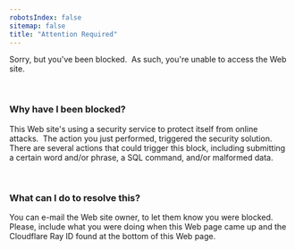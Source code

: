 ```yaml
---
robotsIndex: false
sitemap: false
title: "Attention Required"
---
```


<p>
  Sorry, but you've been blocked.&nbsp; As such, you're unable to access the Web site.
</p>
<p>
  &nbsp;
</p>
<h3 id="why-have-i-been-blocked">
  Why have I been blocked?
</h3>
<p>
  This Web site's using a security service to protect itself from online attacks.&nbsp; The action you just performed, triggered the security solution.&nbsp;
  There are several actions that could trigger this block, including submitting a certain word and/or phrase, a SQL command, and/or malformed data.
</p>
<p>
  &nbsp;
</p>
<h3 id="what-can-i-do-to-resolve-this">
  What can I do to resolve this?
</h3>
<p>
  You can e-mail the Web site owner, to let them know you were blocked.&nbsp; Please, include what you were doing when this Web page came up and the Cloudflare
  Ray ID found at the bottom of this Web page.
</p>
